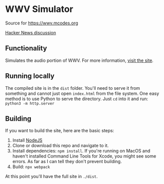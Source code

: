 # WWV Simulator

Source for https://wwv.mcodes.org

[Hacker News discussion](https://news.ycombinator.com/item?id=19144003)

## Functionality

Simulates the audio portion of WWV. For more information, [visit the site](https://wwv.mcodes.org).

## Running locally

The compiled site is in the `dist` folder. You'll need to serve it from something
and cannot just open `index.html` from the file system. One easy method is to
use Python to serve the directory. Just `cd` into it and run: `python3 -m http.server`

## Building

If you want to build the site, here are the basic steps:

1. Install [NodeJS](https://nodejs.org)
1. Clone or download this repo and navigate to it.
1. Install dependencies: `npm install`. If you're running on MacOS and
   haven't installed Command Line Tools for Xcode, you might see some
   errors. As far as I can tell they don't prevent building.
1. Build: `npx webpack`

At this point you'll have the full site in `./dist`.
